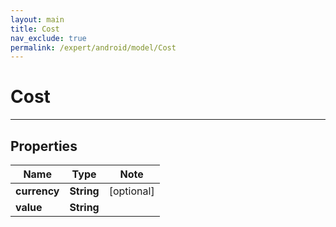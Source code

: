 ```yaml
---
layout: main
title: Cost
nav_exclude: true
permalink: /expert/android/model/Cost
---
```


# Cost

---

## Properties

Name | Type | Note
---- | ---- | ----
**currency** | **String** | [optional] 
**value** | **String** | 

